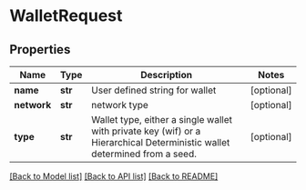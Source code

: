 # WalletRequest

## Properties
Name | Type | Description | Notes
------------ | ------------- | ------------- | -------------
**name** | **str** | User defined string for wallet | [optional] 
**network** | **str** | network type | [optional] 
**type** | **str** | Wallet type, either a single wallet with private key (wif) or a Hierarchical Deterministic wallet determined from a seed. | [optional] 

[[Back to Model list]](../README.md#documentation-for-models) [[Back to API list]](../README.md#documentation-for-api-endpoints) [[Back to README]](../README.md)


